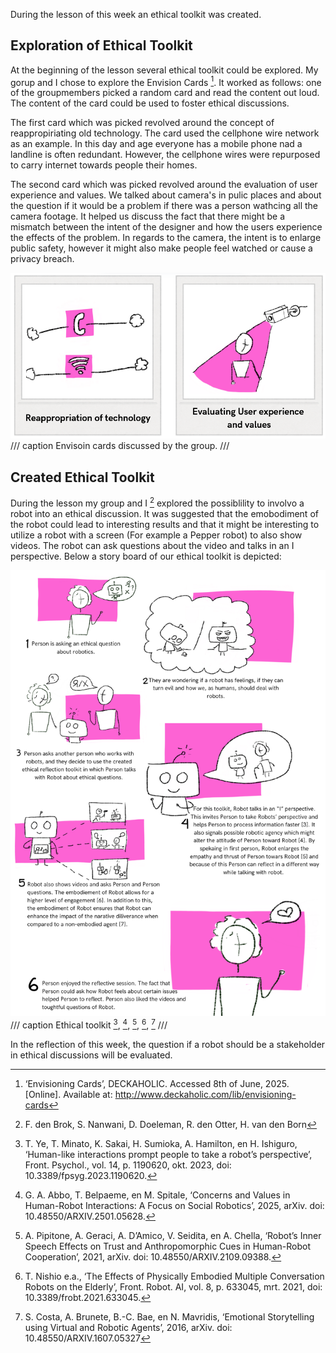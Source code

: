 During the lesson of this week an ethical toolkit was created.

## Exploration of Ethical Toolkit
At the beginning of the lesson several ethical toolkit could be explored. My gorup and I chose to explore the Envision Cards [^2]. It worked as follows: one of the groupmembers picked a random card and read the content out loud. The content of the card could be used to foster ethical discussions. 

The first card which was picked revolved around the concept of reappropiriating old technology. The card used the cellphone wire network as an example. In this day and age everyone has a mobile phone nad a landline is often redundant. However, the cellphone wires were repurposed to carry internet towards people their homes. 

The second card which was picked revolved around the evaluation of user experience and values. We talked about camera's in pulic places and about the question if it would be a problem if there was a person wathcing all the camera footage. It helped us discuss the fact that there might be a mismatch between the intent of the designer and how the users experience the effects of the problem. In regards to the camera, the intent is to enlarge public safety, however it might also make people feel watched or cause a privacy breach.

![enivsion cards](images/cards.png)
/// caption
Envisoin cards discussed by the group.
/// 

[^2]: ‘Envisioning Cards’, DECKAHOLIC. Accessed 8th of June, 2025. [Online]. Available at: http://www.deckaholic.com/lib/envisioning-cards

## Created Ethical Toolkit
During the lesson my group and I [^1] explored the possiblility to involvo a robot into an ethical discussion. It was suggested that the emobodiment of the robot could lead to interesting results and that it might be interesting to utilize a robot with a screen (For example a Pepper robot) to also show videos. The robot can ask questions about the video and talks in an I perspective. Below a story board of our ethical toolkit is depicted:

![ethical toolkit](images/storyboard.png)
/// caption
Ethical toolkit [^3], [^4], [^5], [^6], [^7]
/// 

In the reflection of this week, the question if a robot should be a stakeholder in ethical discussions will be evaluated. 

[^1]: F. den Brok, S. Nanwani, D. Doeleman, R. den Otter, H. van den Born
[^3]: T. Ye, T. Minato, K. Sakai, H. Sumioka, A. Hamilton, en H. Ishiguro, ‘Human-like interactions prompt people to take a robot’s perspective’, Front. Psychol., vol. 14, p. 1190620, okt. 2023, doi: 10.3389/fpsyg.2023.1190620.
[^4]:G. A. Abbo, T. Belpaeme, en M. Spitale, ‘Concerns and Values in Human-Robot Interactions: A Focus on Social Robotics’, 2025, arXiv. doi: 10.48550/ARXIV.2501.05628.
[^5]:A. Pipitone, A. Geraci, A. D’Amico, V. Seidita, en A. Chella, ‘Robot’s Inner Speech Effects on Trust and Anthropomorphic Cues in Human-Robot Cooperation’, 2021, arXiv. doi: 10.48550/ARXIV.2109.09388.
[^6]: T. Nishio e.a., ‘The Effects of Physically Embodied Multiple Conversation Robots on the Elderly’, Front. Robot. AI, vol. 8, p. 633045, mrt. 2021, doi: 10.3389/frobt.2021.633045.
[^7]:S. Costa, A. Brunete, B.-C. Bae, en N. Mavridis, ‘Emotional Storytelling using Virtual and Robotic Agents’, 2016, arXiv. doi: 10.48550/ARXIV.1607.05327